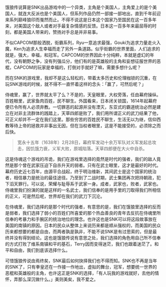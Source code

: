 饿狼传说算是SNK出品游戏中的一个异类，主角是个美国人，主角爱上的是个美国人，就连大反派也是个美国人，但系列作品仍然一部接一部地出，直到千年前迎来系列巅峰狼印而戛然而止。不得不说这是日本这个国家乃至国民在这一百多年来，对美国这个敌人或者对手最复杂情感的反馈。日本这一百多年来最屈辱的时刻，都是美国人带来的，赞扬对手总是并非易事。



不似CAPCOM那般洒脱，街霸系列，Ryu一意追求最强，Gouki为追求力量走火入魔，Ken为追求人生幸福而走了另外一条道路。似乎街霸的世界里面，人们追求的就是，强大，幸福，和冠军。CAPCOM的世界因此十分纯粹，本就是虚幻的年代，没有朝野之争，没有列强瓜分，他们有的是英雄般的主角和妄想征服世界的恶棍，CAPCOM的玩家是幸福的，打倒对手就好了嘛，需要多想什么呢？



而在SNK的游戏里，我却不是这么轻松的，带着太多历史和伦理枷锁的沉重，在玩SNK游戏的时候，就不得不一直怀着这样的念头：「赢了，可然后呢？」



侍魂里，赢了，世界就太平了么？不是的，天皇眼里，大权旁落，任由幕府操纵。百姓眼里，武家鱼肉百姓，民不聊生。外国看来，日本闭关锁国，1614年起幕府便已令所有人必须弃教。一切罪恶的起源并没有湮灭，东亚式的霸道统治必然是建立在对非主流群体的践踏上，天草四郎是败了，我们用所谓正义的武刀结果了他，可正义却并不一定在我们这里。那些穷苦的百姓民不聊生，生活无以为继，信仰西教等待上帝的拯救并非事出无因，但在当权者眼里，这是不能接受的，必须除之而后快。



>宽永十五年（1638年）2月28日，幕府军发动十余万军队对义军发起总攻击，因饥饿力衰，义军大败，原城陷落。天草四郎便在大火中自杀。



这是侍魂这个游戏的吊诡，我们在游戏里选择的竟然是时代的强者，我们的敌人竟然是那个曾在武家压迫下自杀升天的弱者。只有在武士眼里，这才是最好的时代。幕府历史近七百年，由源平合战起，终于明治维新，其间武士是这个国家的统治者，相信暴力是统治的最佳途径。乃至到了二战时期，武士集团再次把持朝政，犯下滔天罪行。可以说，荣耀与耻辱系于武家一身。成者，武家也，败者，武家也。侍魂里我们扮演的就是这样的一名武士，我们信奉的是用手里的刀取得我们所相信的正义，可是然后呢，世界却在我们的武刀下沉沦。



在侍魂里，我们选择的是那个时代的强者，有意思的是，我们在饿狼里选择的反而是弱者，我们选择了弱小的百姓们所喜爱的那个热血善良的青年去反抗在侍魂里所信奉的考暴力和手腕区的统治地位的理念。也许这也是SNK可以将这段故事放在美国的南镇的原因。日本的民众从整体上来说历来都是顺从强权的，而美国的民众历来都想要的都是自由，而两者孰是孰非，不能不说SNK是有过思索的，但是最终并没有得到结论。这也是饿狼传说有意思之处，我们选择的角色用自己所不信奉的方式打败了维系南镇和平的基石，Terry因而变得迷茫，我们也跟着迷茫了。和平和自由，我们到底该选择什么。



可惜饿狼传说由焉终矣，SNK最后如何抉择我们也不得而知。SNK也不再是当年的SNK了，只有拳皇还在一作接一作地出，虚拟的舞台，冠军，想要统一世界的恶棍和英雄般的主角，也许这正是SNK的选择，「有人玩我的游戏就好，去他的情怀，弄那么深沉做什么。」美则美矣，我不爱之。
